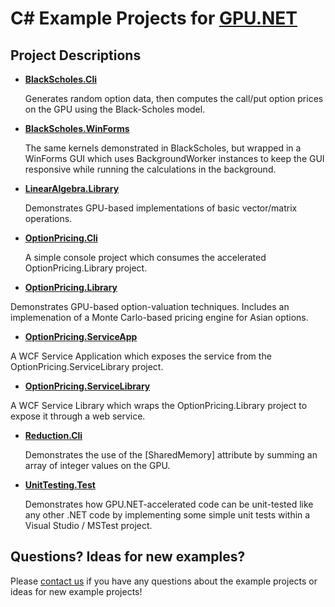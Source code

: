 C# Example Projects for <a href="http://www.tidepowerd.com" title="Learn more about GPU.NET at tidepowerd.com">GPU.NET</a>
============================

Project Descriptions
--------------------

*	**[BlackScholes.Cli](http://github.com/tidepowerd/GPU.NET-Example-Projects/tree/master/BlackScholes.Cli/)**

	Generates random option data, then computes the call/put option prices on the GPU using the Black-Scholes model.
	
*	**[BlackScholes.WinForms](http://github.com/tidepowerd/GPU.NET-Example-Projects/tree/master/BlackScholes.WinForms/)**

	The same kernels demonstrated in BlackScholes, but wrapped in a WinForms GUI which uses BackgroundWorker instances to keep the GUI responsive while running the calculations in the background.
	
*	**[LinearAlgebra.Library](http://github.com/tidepowerd/GPU.NET-Example-Projects/tree/master/LinearAlgebra.Library/)**

	Demonstrates GPU-based implementations of basic vector/matrix operations.
	
*	**[OptionPricing.Cli](http://github.com/tidepowerd/GPU.NET-Example-Projects/tree/master/OptionPricing.Cli/)**

	A simple console project which consumes the accelerated OptionPricing.Library project.
	
*	**[OptionPricing.Library](http://github.com/tidepowerd/GPU.NET-Example-Projects/tree/master/OptionPricing.Library/)**

  Demonstrates GPU-based option-valuation techniques. Includes an implemenation of a Monte Carlo-based pricing engine for Asian options.
  
*	**[OptionPricing.ServiceApp](http://github.com/tidepowerd/GPU.NET-Example-Projects/tree/master/OptionPricing.ServiceApp/)**

  A WCF Service Application which exposes the service from the OptionPricing.ServiceLibrary project.
  
*	**[OptionPricing.ServiceLibrary](http://github.com/tidepowerd/GPU.NET-Example-Projects/tree/master/OptionPricing.ServiceLibrary/)**

  A WCF Service Library which wraps the OptionPricing.Library project to expose it through a web service.

*	**[Reduction.Cli](http://github.com/tidepowerd/GPU.NET-Example-Projects/tree/master/Reduction.Cli/)**

	Demonstrates the use of the [SharedMemory] attribute by summing an array of integer values on the GPU.
	
*	**[UnitTesting.Test](http://github.com/tidepowerd/GPU.NET-Example-Projects/tree/master/UnitTesting.Test/)**

	Demonstrates how GPU.NET-accelerated code can be unit-tested like any other .NET code by implementing some simple unit tests within a Visual Studio / MSTest project.

Questions? Ideas for new examples?
----------------------------------
Please <a href="mailto:info@tidepowerd.com" title="Contact TidePowerd for information about GPU.NET">contact us</a> if you have any questions about the example projects or ideas for new example projects!
